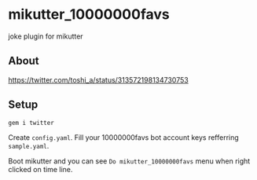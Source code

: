 # mikutter_10000000favs
joke plugin for mikutter

## About
https://twitter.com/toshi_a/status/313572198134730753

## Setup
```
gem i twitter
```

Create `config.yaml`. Fill your 10000000favs bot account keys refferring `sample.yaml`.

Boot mikutter and you can see `Do mikutter_10000000favs` menu when right clicked on time line.
